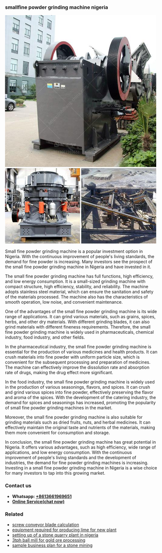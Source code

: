 <h3>smallfine powder grinding machine nigeria</h3><img src='1702950509.jpg' alt=''><p>Small fine powder grinding machine is a popular investment option in Nigeria. With the continuous improvement of people's living standards, the demand for fine powder is increasing. Many investors see the prospect of the small fine powder grinding machine in Nigeria and have invested in it.</p><p>The small fine powder grinding machine has full functions, high efficiency, and low energy consumption. It is a small-sized grinding machine with compact structure, high efficiency, stability, and reliability. The machine adopts stainless steel material, which can ensure the sanitation and safety of the materials processed. The machine also has the characteristics of smooth operation, low noise, and convenient maintenance.</p><p>One of the advantages of the small fine powder grinding machine is its wide range of applications. It can grind various materials, such as grains, spices, herbs, and other dry materials. With different grinding blades, it can also grind materials with different fineness requirements. Therefore, the small fine powder grinding machine is widely used in pharmaceuticals, chemical industry, food industry, and other fields.</p><p>In the pharmaceutical industry, the small fine powder grinding machine is essential for the production of various medicines and health products. It can crush materials into fine powder with uniform particle size, which is convenient for the subsequent processing and preparation of medicines. The machine can effectively improve the dissolution rate and absorption rate of drugs, making the drug effect more significant.</p><p>In the food industry, the small fine powder grinding machine is widely used in the production of various seasonings, flavors, and spices. It can crush and grind various spices into fine powder, effectively preserving the flavor and aroma of the spices. With the development of the catering industry, the demand for spices and seasonings has increased, promoting the popularity of small fine powder grinding machines in the market.</p><p>Moreover, the small fine powder grinding machine is also suitable for grinding materials such as dried fruits, nuts, and herbal medicines. It can effectively maintain the original taste and nutrients of the materials, making them more convenient for consumption and storage.</p><p>In conclusion, the small fine powder grinding machine has great potential in Nigeria. It offers various advantages, such as high efficiency, wide range of applications, and low energy consumption. With the continuous improvement of people's living standards and the development of industries, the demand for fine powder grinding machines is increasing. Investing in a small fine powder grinding machine in Nigeria is a wise choice for many investors to tap into this growing market.</p><h3>Contact us</h3><ul><li><strong>Whatsapp:&nbsp;<a href="https://wa.me/8613661969651">+8613661969651</a></strong></li><li><a href="https://swt.shibang-china.com/?git&amp;zhl&amp;smallfine powder grinding machine nigeria"><strong>Online Service(chat now)</strong></a></li></ul><h3>Related</h3><ul><li><a href='screw conveyor blade calculation.md'>screw conveyor blade calculation</a></li><li><a href='equipment required for producing lime for new plant.md'>equipment required for producing lime for new plant</a></li><li><a href='setting up of a stone quarry plant in nigeria.md'>setting up of a stone quarry plant in nigeria</a></li><li><a href='3tph ball mill for gold ore processing.md'>3tph ball mill for gold ore processing</a></li><li><a href='sample business plan for a stone mining.md'>sample business plan for a stone mining</a></li></ul>